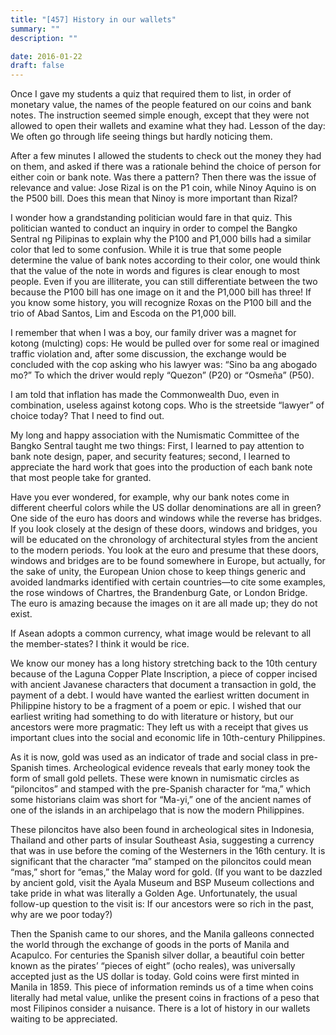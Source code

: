 ```yaml
---
title: "[457] History in our wallets"
summary: ""
description: ""

date: 2016-01-22
draft: false
---
```


Once I gave my students a quiz that required them to list, in order of monetary value, the names of the people featured on our coins and bank notes. The instruction seemed simple enough, except that they were not allowed to open their wallets and examine what they had. Lesson of the day: We often go through life seeing things but hardly noticing them.

After a few minutes I allowed the students to check out the money they had on them, and asked if there was a rationale behind the choice of person for either coin or bank note. Was there a pattern? Then there was the issue of relevance and value: Jose Rizal is on the P1 coin, while Ninoy Aquino is on the P500 bill. Does this mean that Ninoy is more important than Rizal?

I wonder how a grandstanding politician would fare in that quiz. This politician wanted to conduct an inquiry in order to compel the Bangko Sentral ng Pilipinas to explain why the P100 and P1,000 bills had a similar color that led to some confusion. While it is true that some people determine the value of bank notes according to their color, one would think that the value of the note in words and figures is clear enough to most people. Even if you are illiterate, you can still differentiate between the two because the P100 bill has one image on it and the P1,000 bill has three! If you know some history, you will recognize Roxas on the P100 bill and the trio of Abad Santos, Lim and Escoda on the P1,000 bill.

I remember that when I was a boy, our family driver was a magnet for kotong  (mulcting) cops: He would be pulled over for some real or imagined traffic violation and, after some discussion, the exchange would be concluded with the cop asking who his lawyer was: “Sino ba ang abogado mo?” To which the driver would reply “Quezon” (P20) or “Osmeña” (P50).

I am told that inflation has made the Commonwealth Duo, even in combination, useless against  kotong  cops. Who is the streetside “lawyer” of choice today? That I need to find out.

My long and happy association with the Numismatic Committee of the Bangko Sentral taught me two things: First, I learned to pay attention to bank note design, paper, and security features; second, I learned to appreciate the hard work that goes into the production of each bank note that most people take for granted.

Have you ever wondered, for example, why our bank notes come in different cheerful colors while the US dollar denominations are all in green? One side of the euro has doors and windows while the reverse has bridges. If you look closely at the design of these doors, windows and bridges, you will be educated on the chronology of architectural styles from the ancient to the modern periods. You look at the euro and presume that these doors, windows and bridges are to be found somewhere in Europe, but actually, for the sake of unity, the European Union chose to keep things generic and avoided landmarks identified with certain countries—to cite some examples, the rose windows of Chartres, the Brandenburg Gate, or London Bridge. The euro is amazing because the images on it are all made up; they do not exist.

If Asean adopts a common currency, what image would be relevant to all the member-states? I think it would be rice.

We know our money has a long history stretching back to the 10th century because of the Laguna Copper Plate Inscription, a piece of copper incised with ancient Javanese characters that document a transaction in gold, the payment of a debt. I would have wanted the earliest written document in Philippine history to be a fragment of a poem or epic. I wished that our earliest writing had something to do with literature or history, but our ancestors were more pragmatic: They left us with a receipt that gives us important clues into the social and economic life in 10th-century Philippines.

As it is now, gold was used as an indicator of trade and social class in pre-Spanish times. Archeological evidence reveals that early money took the form of small gold pellets. These were known in numismatic circles as “piloncitos” and stamped with the pre-Spanish character for “ma,” which some historians claim was short for “Ma-yi,” one of the ancient names of one of the islands in an archipelago that is now the modern Philippines.

These piloncitos have also been found in archeological sites in Indonesia, Thailand and other parts of insular Southeast Asia, suggesting a currency that was in use before the coming of the Westerners in the 16th century. It is significant that the character “ma” stamped on the piloncitos could mean “mas,” short for “emas,” the Malay word for gold. (If you want to be dazzled by ancient gold, visit the Ayala Museum and BSP Museum collections and take pride in what was literally a Golden Age. Unfortunately, the usual follow-up question to the visit is: If our ancestors were so rich in the past, why are we poor today?)

Then the Spanish came to our shores, and the Manila galleons connected the world through the exchange of goods in the ports of Manila and Acapulco. For centuries the Spanish silver dollar, a beautiful coin better known as the pirates’ “pieces of eight” (ocho reales), was universally accepted just as the US dollar is today. Gold coins were first minted in Manila in 1859. This piece of information reminds us of a time when coins literally had metal value, unlike the present coins in fractions of a peso that most Filipinos consider a nuisance. There is a lot of history in our wallets waiting to be appreciated.
